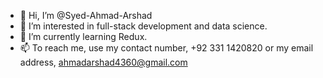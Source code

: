 - 👋 Hi, I’m @Syed-Ahmad-Arshad
- 👀 I’m interested in full-stack development and data science.
- 🌱 I’m currently learning Redux.
- 📫 To reach me, use my contact number, +92 331 1420820 or my email address, ahmadarshad4360@gmail.com

<!---
Syed-Ahmad-Arshad/Syed-Ahmad-Arshad is a ✨ special ✨ repository because its `README.md` (this file) appears on your GitHub profile.
You can click the Preview link to take a look at your changes.
--->

